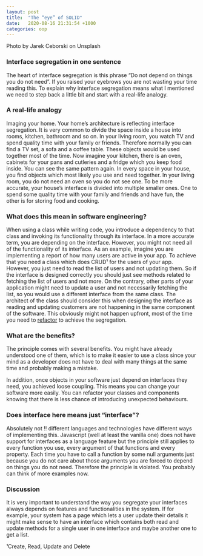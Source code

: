 ```yaml
---
layout: post
title:  "The “eye” of SOLID"
date:   2020-08-16 21:31:54 +1000
categories: oop
---
```


Photo by Jarek Ceborski on Unsplash

### Interface segregation in one sentence

The heart of interface segregation is this phrase “Do not depend on things you do not need”. If you raised your eyebrows you are not wasting your time reading this. To explain why interface segregation means what I mentioned we need to step back a little bit and start with a real-life analogy.

### A real-life analogy

Imaging your home. Your home’s architecture is reflecting interface segregation. It is very common to divide the space inside a house into rooms, kitchen, bathroom and so on. In your living room, you watch TV and spend quality time with your family or friends. Therefore normally you can find a TV set, a sofa and a coffee table. These objects would be used together most of the time. Now imagine your kitchen, there is an oven, cabinets for your pans and cutleries and a fridge which you keep food inside. You can see the same pattern again. In every space in your house, you find objects which most likely you use and need together. In your living room, you do not need an oven so you do not see one. To be more accurate, your house’s interface is divided into multiple smaller ones. One to spend some quality time with your family and friends and have fun, the other is for storing food and cooking.

### What does this mean in software engineering?

When using a class while writing code, you introduce a dependency to that class and invoking its functionality through its interface. In a more accurate term, you are depending on the interface. However, you might not need all of the functionality of its interface. As an example, imagine you are implementing a report of how many users are active in your app. To achieve that you need a class which does CRUD¹ for the users of your app. However, you just need to read the list of users and not updating them. So if the interface is designed correctly you should just see methods related to fetching the list of users and not more. On the contrary, other parts of your application might need to update a user and not necessarily fetching the list, so you would use a different interface from the same class. The architect of the class should consider this when designing the interface as reading and updating customers are not happening in the same component of the software. This obviously might not happen upfront, most of the time you need to [refactor](https://martinfowler.com/books/refactoring.html) to achieve the segregation.

### What are the benefits?

The principle comes with several benefits. You might have already understood one of them, which is to make it easier to use a class since your mind as a developer does not have to deal with many things at the same time and probably making a mistake.

In addition, once objects in your software just depend on interfaces they need, you achieved loose coupling. This means you can change your software more easily. You can refactor your classes and components knowing that there is less chance of introducing unexpected behaviours.

### Does interface here means just “interface”?

Absolutely not !! different languages and technologies have different ways of implementing this. Javascript (well at least the vanilla one) does not have support for interfaces as a language feature but the principle still applies to every function you use, every argument of that functions and every property. Each time you have to call a function by some null arguments just because you do not care about those arguments you are forced to depend on things you do not need. Therefore the principle is violated. You probably can think of more examples now.

### Discussion

It is very important to understand the way you segregate your interfaces always depends on features and functionalities in the system. If for example, your system has a page which lets a user update their details it might make sense to have an interface which contains both read and update methods for a single user in one interface and maybe another one to get a list.

¹Create, Read, Update and Delete
